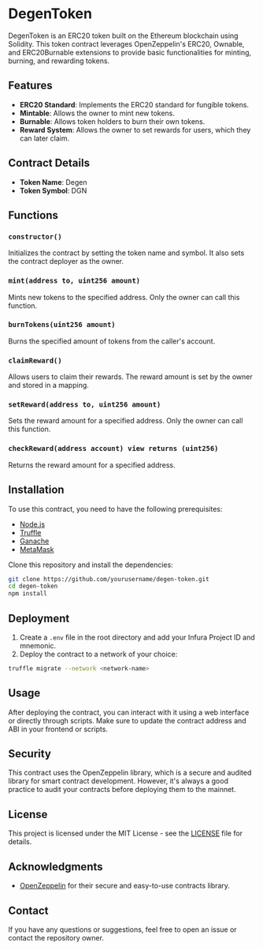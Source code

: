 # DegenToken

DegenToken is an ERC20 token built on the Ethereum blockchain using Solidity. This token contract leverages OpenZeppelin's ERC20, Ownable, and ERC20Burnable extensions to provide basic functionalities for minting, burning, and rewarding tokens. 

## Features

- **ERC20 Standard**: Implements the ERC20 standard for fungible tokens.
- **Mintable**: Allows the owner to mint new tokens.
- **Burnable**: Allows token holders to burn their own tokens.
- **Reward System**: Allows the owner to set rewards for users, which they can later claim.

## Contract Details

- **Token Name**: Degen
- **Token Symbol**: DGN

## Functions

### `constructor()`
Initializes the contract by setting the token name and symbol. It also sets the contract deployer as the owner.

### `mint(address to, uint256 amount)`
Mints new tokens to the specified address. Only the owner can call this function.

### `burnTokens(uint256 amount)`
Burns the specified amount of tokens from the caller's account.

### `claimReward()`
Allows users to claim their rewards. The reward amount is set by the owner and stored in a mapping.

### `setReward(address to, uint256 amount)`
Sets the reward amount for a specified address. Only the owner can call this function.

### `checkReward(address account) view returns (uint256)`
Returns the reward amount for a specified address.

## Installation

To use this contract, you need to have the following prerequisites:

- [Node.js](https://nodejs.org/)
- [Truffle](https://www.trufflesuite.com/truffle)
- [Ganache](https://www.trufflesuite.com/ganache)
- [MetaMask](https://metamask.io/)

Clone this repository and install the dependencies:

```bash
git clone https://github.com/yourusername/degen-token.git
cd degen-token
npm install
```

## Deployment

1. Create a `.env` file in the root directory and add your Infura Project ID and mnemonic.
2. Deploy the contract to a network of your choice:

```bash
truffle migrate --network <network-name>
```

## Usage

After deploying the contract, you can interact with it using a web interface or directly through scripts. Make sure to update the contract address and ABI in your frontend or scripts.

## Security

This contract uses the OpenZeppelin library, which is a secure and audited library for smart contract development. However, it's always a good practice to audit your contracts before deploying them to the mainnet.

## License

This project is licensed under the MIT License - see the [LICENSE](LICENSE) file for details.

## Acknowledgments

- [OpenZeppelin](https://openzeppelin.com/contracts/) for their secure and easy-to-use contracts library.

## Contact

If you have any questions or suggestions, feel free to open an issue or contact the repository owner.

